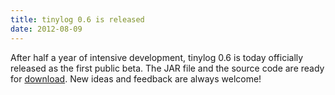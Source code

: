 ```yaml
---
title: tinylog 0.6 is released
date: 2012-08-09
---
```


After half a year of intensive development, tinylog 0.6 is today officially released as the first public beta. The JAR file and the source code are ready for [download](download). New ideas and feedback are always welcome!
